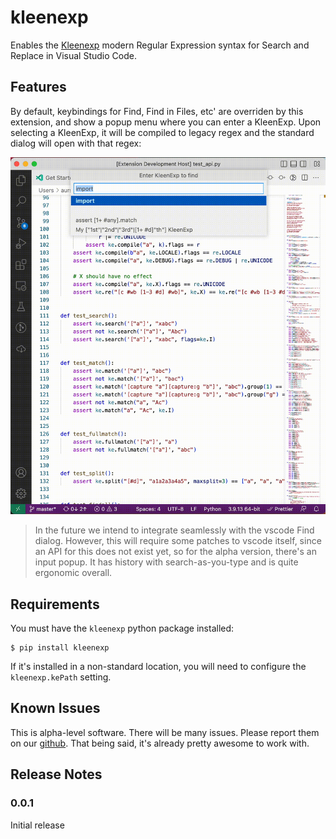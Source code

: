 # kleenexp

Enables the [Kleenexp](https://github.com/SonOfLilit/kleenexp) modern Regular Expression syntax for Search and Replace in Visual Studio Code.

## Features

By default, keybindings for Find, Find in Files, etc' are overriden by this extension, and show a popup menu where you can enter a KleenExp. Upon selecting a KleenExp, it will be compiled to legacy regex and the standard dialog will open with that regex:

![Demo](kleenexp.gif)

> In the future we intend to integrate seamlessly with the vscode Find dialog. However, this will require some patches to vscode itself, since an API for this does not exist yet, so for the alpha version, there's an input popup. It has history with search-as-you-type and is quite ergonomic overall.

## Requirements

You must have the `kleenexp` python package installed:

```
$ pip install kleenexp
```

If it's installed in a non-standard location, you will need to configure the `kleenexp.kePath` setting.

## Known Issues

This is alpha-level software. There will be many issues. Please report them on our [github](https://github.com/SonOfLilit/kleenexp). That being said, it's already pretty awesome to work with.

## Release Notes

### 0.0.1

Initial release
